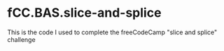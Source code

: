 # fCC.BAS.slice-and-splice
This is the code I used to complete the freeCodeCamp "slice and splice" challenge
